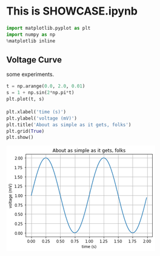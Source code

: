 # This is SHOWCASE.ipynb


```python
import matplotlib.pyplot as plt
import numpy as np
%matplotlib inline
```

## Voltage Curve

some experiments.


```python
t = np.arange(0.0, 2.0, 0.01)
s = 1 + np.sin(2*np.pi*t)
plt.plot(t, s)

plt.xlabel('time (s)')
plt.ylabel('voltage (mV)')
plt.title('About as simple as it gets, folks')
plt.grid(True)
plt.show()

```


    
![png](NOTEBOOK_files/NOTEBOOK_3_0.png)
    

